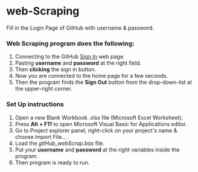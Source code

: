 # web-Scraping
Fill in the Login Page of GitHub with username & password.

### Web Scraping program does the following:

1. Connecting to the GitHub [Sign In](https://github.com/login) web page.
2. Pasting  **username** and **password** at the right field.
3. Then **clicking** the sign in button.
4. Now you are connected to the home page for a few seconds.
5. Then the program finds the **Sign Out** button from the drop-down-list at the upper-right corner.

### Set Up instructions

1. Open a new Blank Workbook .xlsx file (Microsoft Excel Worksheet).
2. Press **Alt + F11** to open Microsoft Visual Basic for Applications editor.
3. Go to Project explorer panel, right-click on your project's name & choose Import File... .
4. Load the *gitHub_webScrap.bas* file.
5. Put your **username** and **password** at the right variables inside the program. 
6. Then program is ready to run.


